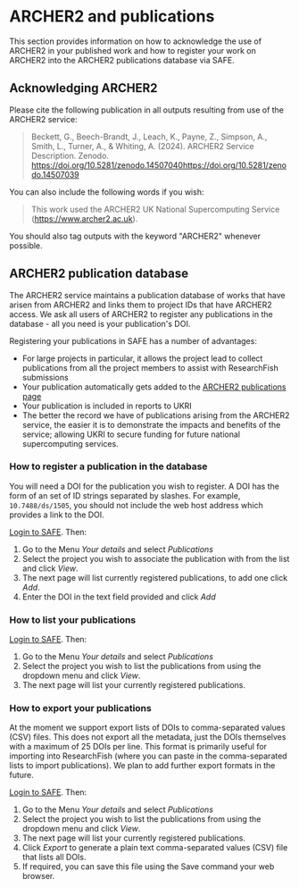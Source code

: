 # ARCHER2 and publications

This section provides information on how to acknowledge the use of ARCHER2 in your published work and
how to register your work on ARCHER2 into the ARCHER2 publications database via SAFE.

## Acknowledging ARCHER2

Please cite the following publication in all outputs resulting from use of the ARCHER2 service:

> Beckett, G., Beech-Brandt, J., Leach, K., Payne, Z., Simpson, A., Smith, L., Turner, A., & Whiting, A. (2024). ARCHER2 Service Description. Zenodo. https://doi.org/10.5281/zenodo.14507040https://doi.org/10.5281/zenodo.14507039

You can also include the following words if you wish:

> This work used the ARCHER2 UK National Supercomputing Service (https://www.archer2.ac.uk).

You should also tag outputs with the keyword "ARCHER2" whenever possible.

## ARCHER2 publication database

The ARCHER2 service maintains a publication database of works that have arisen from ARCHER2 and
links them to project IDs that have ARCHER2 access. We ask all users of ARCHER2 to register any
publications in the database - all you need is your publication's DOI.

Registering your publications in SAFE has a number of advantages:

 - For large projects in particular, it allows the project lead to collect publications from all
   the project members to assist with ResearchFish submissions
 - Your publication automatically gets added to the [ARCHER2 publications page](https://www.archer2.ac.uk/research/publications/)
 - Your publication is included in reports to UKRI
 - The better the record we have of publications arising from the ARCHER2 service, the easier it
   is to demonstrate the impacts and benefits of the service; allowing UKRI to secure funding for
   future national supercomputing services.

### How to register a publication in the database

You will need a DOI for the publication you wish to register. A DOI 
has the form of an set of ID strings separated by slashes. For example,
`10.7488/ds/1505`, you should not include the web host address which
provides a link to the DOI.

[Login to SAFE](https://safe.epcc.ed.ac.uk). Then:

1. Go to the Menu *Your details* and select *Publications* 
2. Select the project you wish to associate the publication with from the list and click *View*.
3. The next page will list currently registered publications, to add one click *Add*.
4. Enter the DOI in the text field provided and click *Add*

### How to list your publications

[Login to SAFE](https://safe.epcc.ed.ac.uk). Then:

1. Go to the Menu *Your details* and select *Publications* 
2. Select the project you wish to list the publications from using the dropdown menu and click *View*.
3. The next page will list your currently registered publications.

### How to export your publications

At the moment we support export lists of DOIs to comma-separated values (CSV) files. This
does not export all the metadata, just the DOIs themselves with a maximum of 25 DOIs per line.
This format is primarily useful for importing into ResearchFish (where you can paste in the
comma-separated lists to import publications). We plan to add further export formats in the future.

[Login to SAFE](https://safe.epcc.ed.ac.uk). Then:

1. Go to the Menu *Your details* and select *Publications* 
2. Select the project you wish to list the publications from using the dropdown menu and click *View*.
3. The next page will list your currently registered publications.
4. Click *Export* to generate a plain text comma-separated values (CSV)   file that lists all DOIs.
5. If required, you can save this file using the Save command your web browser.
